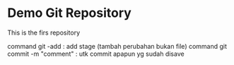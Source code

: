 # Demo Git Repository

This is the firs repository

command git -add : add stage (tambah perubahan bukan file)
command git commit -m "comment" : utk commit apapun yg sudah disave

